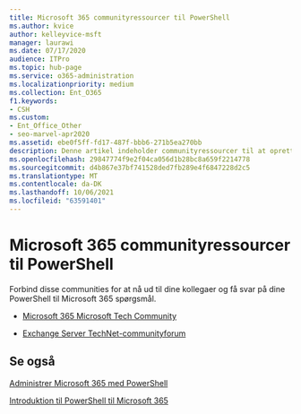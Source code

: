 ```yaml
---
title: Microsoft 365 communityressourcer til PowerShell
ms.author: kvice
author: kelleyvice-msft
manager: laurawi
ms.date: 07/17/2020
audience: ITPro
ms.topic: hub-page
ms.service: o365-administration
ms.localizationpriority: medium
ms.collection: Ent_O365
f1.keywords:
- CSH
ms.custom:
- Ent_Office_Other
- seo-marvel-apr2020
ms.assetid: ebe0f5ff-fd17-487f-bbb6-271b5ea270bb
description: Denne artikel indeholder communityressourcer til at oprette forbindelse til dine kollegaer og få hjælp til PowerShell til Microsoft 365.
ms.openlocfilehash: 29847774f9e2f04ca056d1b28bc8a659f2214778
ms.sourcegitcommit: d4b867e37bf741528ded7fb289e4f6847228d2c5
ms.translationtype: MT
ms.contentlocale: da-DK
ms.lasthandoff: 10/06/2021
ms.locfileid: "63591401"
---
```

# <a name="microsoft-365-community-resources-for-powershell"></a>Microsoft 365 communityressourcer til PowerShell

Forbind disse communities for at nå ud til dine kollegaer og få svar på dine PowerShell til Microsoft 365 spørgsmål. 
  
- [Microsoft 365 Microsoft Tech Community](https://techcommunity.microsoft.com/t5/microsoft-365/ct-p/microsoft365)
    
- [Exchange Server TechNet-communityforum](https://social.technet.microsoft.com/Forums/exchange/home?forum=exchangesvrgeneral)
    
## <a name="see-also"></a>Se også

[Administrer Microsoft 365 med PowerShell](manage-microsoft-365-with-microsoft-365-powershell.md)
  
[Introduktion til PowerShell til Microsoft 365](getting-started-with-microsoft-365-powershell.md)
